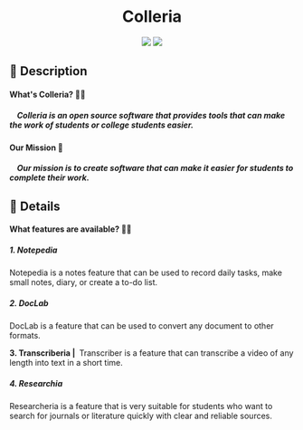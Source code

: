<div align="center">
    <h1>Colleria</h1>
</div>

<div align="center">
    <img src="https://img.shields.io/badge/Python-FFD43B?style=for-the-badge&logo=python&logoColor=blue" /> 
    <img src="https://img.shields.io/badge/Visual_Studio_Code-0078D4?style=for-the-badge&logo=visual%20studio%20code&logoColor=white" />
</div>

<h2>
    📝 Description
    <h4>
        <b>What's Colleria? 🤷🏻</b>
        <h5>
            <p>&nbsp;&nbsp;&nbsp;&nbsp;Colleria is an open source software that provides tools that can make the work of students or college students easier.</p>
        </h5>
    </h4>
    <h4>
        <b>Our Mission 📜</b>
        <h5>
            <p>&nbsp;&nbsp;&nbsp;&nbsp;Our mission is to create software that can make it easier for students to complete their work.</p>
        </h5>
    </h4>
</h2>

<h2>
    📖 Details
    <h4>
        <b>What features are available? 🤷🏻</b>
        <p>
            <h5>1. Notepedia</h5>
            Notepedia is a notes feature that can be used to record daily tasks, make small notes, diary, or create a to-do list.
        </p>
        <p>
            <h5>2. DocLab</h5>
            DocLab is a feature that can be used to convert any document to other formats.
        </p>
        <p>
            <b>3. Transcriberia&nbsp;|&nbsp;</b>
            Transcriber is a feature that can transcribe a video of any length into text in a short time.
        </p>
        <p>
            <h5>4. Researchia</h5>
            Researcheria is a feature that is very suitable for students who want to search for journals or literature quickly with clear and reliable sources.
        </p>
    </h4>
</h2>
